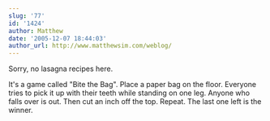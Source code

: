 ```yaml
---
slug: '77'
id: '1424'
author: Matthew
date: '2005-12-07 18:44:03'
author_url: http://www.matthewsim.com/weblog/
---
```

Sorry, no lasagna recipes here.

It's a game called "Bite the Bag".  Place a paper bag on the floor.  Everyone tries to pick it up with their teeth while standing on one leg.  Anyone who falls over is out.  Then cut an inch off the top.  Repeat.  The last one left is the winner.
